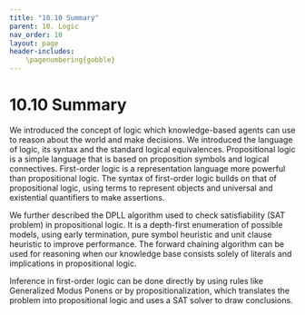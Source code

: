 ```yaml
---
title: "10.10 Summary"
parent: 10. Logic
nav_order: 10
layout: page
header-includes:
    \pagenumbering{gobble}
---
```


# 10.10 Summary

We introduced the concept of logic which knowledge-based agents can use to reason about
the world and make decisions. We introduced the language of logic, its syntax and the standard logical
equivalences. Propositional logic is a simple language that is based on proposition symbols and logical
connectives. First-order logic is a representation language more powerful than propositional logic. The
syntax of first-order logic builds on that of propositional logic, using terms to represent objects and universal and existential quantifiers to make assertions.

We further described the DPLL algorithm used to check satisfiability (SAT problem) in propositional logic.
It is a depth-first enumeration of possible models, using early termination, pure symbol heuristic and unit
clause heuristic to improve performance. The forward chaining algorithm can be used for reasoning when
our knowledge base consists solely of literals and implications in propositional logic.

Inference in first-order logic can be done directly by using rules like Generalized Modus Ponens or by
propositionalization, which translates the problem into propositional logic and uses a SAT solver to draw
conclusions.